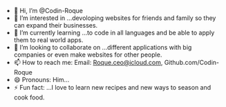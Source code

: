 - 👋 Hi, I’m @Codin-Roque
- 👀 I’m interested in ...devoloping websites for friends and family so they can expand their businesses.
- 🌱 I’m currently learning ...to code in all languages and be able to apply them to real world apps.
- 💞️ I’m looking to collaborate on ...different applications with big companies or even make websites for other people.
- 📫 How to reach me: Email: Roque.ceo@icloud.com, Github.com/Codin-Roque
- 😄 Pronouns: Him...
- ⚡ Fun fact: ...I love to learn new recipes and new ways to season and cook food.

<!---
Codin-Roque/Codin-Roque is a ✨ special ✨ repository because its `README.md` (this file) appears on your GitHub profile.
You can click the Preview link to take a look at your changes.
--->
